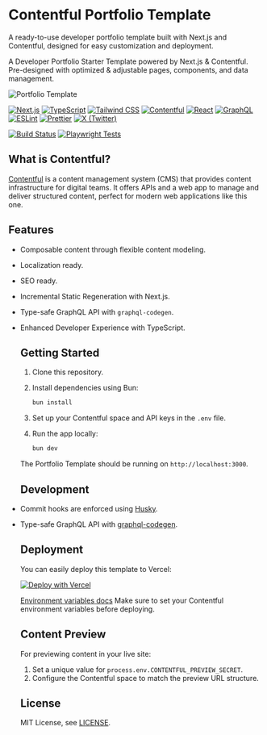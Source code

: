 # Contentful Portfolio Template

   A ready-to-use developer portfolio template built with Next.js and Contentful, designed for easy customization and deployment.

   A Developer Portfolio Starter Template powered by Next.js & Contentful. Pre-designed with optimized & adjustable pages, components, and data management.

   ![Portfolio Template](portfolio-template.jpg 'Portfolio Template')

   [![Next.js](https://img.shields.io/badge/Next.js-000000?style=for-the-badge&logo=nextdotjs&logoColor=white)](https://nextjs.org)
   [![TypeScript](https://img.shields.io/badge/TypeScript-007ACC?style=for-the-badge&logo=typescript&logoColor=white)](https://www.typescriptlang.org)
   [![Tailwind CSS](https://img.shields.io/badge/Tailwind_CSS-38B2AC?style=for-the-badge&logo=tailwind-css&logoColor=white)](https://tailwindcss.com)
   [![Contentful](https://img.shields.io/badge/Contentful-2478CC?style=for-the-badge&logo=contentful&logoColor=white)](https://www.contentful.com)
   [![React](https://img.shields.io/badge/React-20232A?style=for-the-badge&logo=react&logoColor=61DAFB)](https://reactjs.org)
   [![GraphQL](https://img.shields.io/badge/GraphQL-E10098?style=for-the-badge&logo=graphql&logoColor=white)](https://graphql.org)
   [![ESLint](https://img.shields.io/badge/ESLint-4B32C3?style=for-the-badge&logo=eslint&logoColor=white)](https://eslint.org)
   [![Prettier](https://img.shields.io/badge/Prettier-F7B93E?style=for-the-badge&logo=prettier&logoColor=black)](https://prettier.io)
   [![X (Twitter)](https://img.shields.io/badge/AGIManifesto-000000?style=for-the-badge&logo=x&logoColor=white)](https://x.com/AGIManifesto)

   [![Build Status](https://img.shields.io/github/workflow/status/patgpt/contentful-portfolio-template/CI)](https://github.com/patgpt/contentful-portfolio-template/actions)
   [![Playwright Tests](https://img.shields.io/github/actions/workflow/status/patgpt/my-contentful-portfolio/playwright.yml?label=e2e-tests)](https://github.com/patgpt/my-contentful-portfolio/actions/workflows/playwright.yml)

   ## What is Contentful?

   [Contentful](https://www.contentful.com/) is a content management system (CMS) that provides content infrastructure for digital teams. It offers APIs and a web app to manage and deliver structured content, perfect for modern web applications like this one.

   ## Features

- Composable content through flexible content modeling.
- Localization ready.
- SEO ready.
- Incremental Static Regeneration with Next.js.
- Type-safe GraphQL API with `graphql-codegen`.
- Enhanced Developer Experience with TypeScript.

   ## Getting Started

   1. Clone this repository.
   2. Install dependencies using Bun:

      ```bash
      bun install
      ```

   3. Set up your Contentful space and API keys in the `.env` file.
   4. Run the app locally:

      ```bash
      bun dev
      ```

   The Portfolio Template should be running on `http://localhost:3000`.

   ## Development

- Commit hooks are enforced using [Husky](https://github.com/typicode/husky).
- Type-safe GraphQL API with [graphql-codegen](https://www.the-guild.dev/graphql/codegen).

   ## Deployment

   You can easily deploy this template to Vercel:

   [![Deploy with Vercel](https://vercel.com/button)](https://vercel.com/new/clone?repository-url=https%3A%2F%2Fgithub.com%2Fpatgpt%2Fcontentful-portfolio-template&env=CONTENTFUL_SPACE_ID,CONTENTFUL_ACCESS_TOKEN,CONTENTFUL_PREVIEW_ACCESS_TOKEN&envDescription=API%20Keys%20needed%20for%20the%20application&envLink=https%3A%2F%2Fgithub.com%2Fpatgpt%2Fcontentful-portfolio-template%23environment-variables)

   [Environment variables docs](https://vercel.com/docs/concepts/projects/environment-variables)
   Make sure to set your Contentful environment variables before deploying.

   ## Content Preview

   For previewing content in your live site:

   1. Set a unique value for `process.env.CONTENTFUL_PREVIEW_SECRET`.
   2. Configure the Contentful space to match the preview URL structure.

   ## License

   MIT License, see [LICENSE](./LICENSE).
